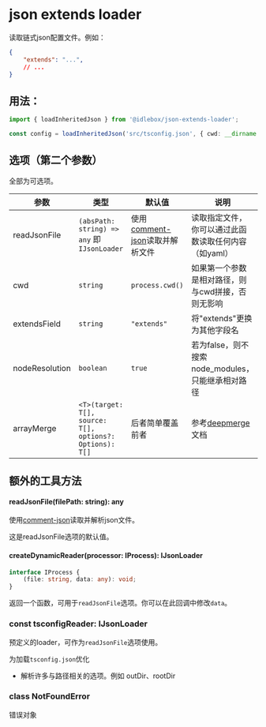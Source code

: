 # json extends loader

读取链式json配置文件。例如：

```json
{
	"extends": "...",
	// ...
}
```

## 用法：

```ts
import { loadInheritedJson } from '@idlebox/json-extends-loader';

const config = loadInheritedJson('src/tsconfig.json', { cwd: __dirname });
```

## 选项（第二个参数）

全部为可选项。

| 参数           | 类型                                                    | 默认值                                                                       | 说明                                                         |
| -------------- | ------------------------------------------------------- | ---------------------------------------------------------------------------- | ------------------------------------------------------------ |
| readJsonFile   | `(absPath: string) => any` 即 `IJsonLoader`             | 使用[comment-json](https://www.npmjs.com/package/comment-json)读取并解析文件 | 读取指定文件，你可以通过此函数读取任何内容（如yaml）         |
| cwd            | `string`                                                | `process.cwd()`                                                              | 如果第一个参数是相对路径，则与cwd拼接，否则无影响            |
| extendsField   | `string`                                                | `"extends"`                                                                  | 将"extends"更换为其他字段名                                  |
| nodeResolution | `boolean`                                               | `true`                                                                       | 若为false，则不搜索node_modules，只能继承相对路径            |
| arrayMerge     | `<T>(target: T[], source: T[], options?: Options): T[]` | 后者简单覆盖前者                                                             | 参考[deepmerge](https://www.npmjs.com/package/deepmerge)文档 |

## 额外的工具方法

#### readJsonFile(filePath: string): any

使用[comment-json](https://www.npmjs.com/package/comment-json)读取并解析json文件。

这是readJsonFile选项的默认值。


#### createDynamicReader(processor: IProcess): IJsonLoader

```ts
interface IProcess {
	(file: string, data: any): void;
}
```

返回一个函数，可用于`readJsonFile`选项。你可以在此回调中修改`data`。

### const tsconfigReader: IJsonLoader

预定义的loader，可作为`readJsonFile`选项使用。

为加载`tsconfig.json`优化

- 解析许多与路径相关的选项。例如 outDir、rootDir

### class NotFoundError

错误对象
